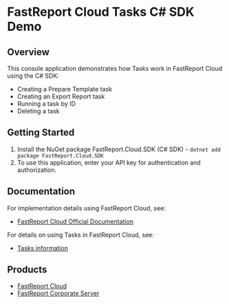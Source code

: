 # FastReport Cloud Tasks C# SDK Demo

## Overview
This console application demonstrates how Tasks work in FastReport Cloud using the C# SDK:
- Creating a Prepare Template task
- Creating an Export Report task
- Running a task by ID
- Deleting a task

## Getting Started

1. Install the NuGet package FastReport.Cloud.SDK (C# SDK) - `dotnet add package FastReport.Cloud.SDK`
2. To use this application, enter your API key for authentication and authorization.

## Documentation
For implementation details using FastReport Cloud, see:
- [FastReport Cloud Official Documentation](https://www.fast-report.com/public_download/docs/Cloud/online/en/user/en-US/user/index.html)

For details on using Tasks in FastReport Cloud, see: 
- [Tasks information](https://www.fast-report.com/public_download/docs/Cloud/online/en/user/en-US/user/fastreport_cloud_description/tasks_info.html)

## Products
- [FastReport Cloud](https://www.fast-report.com/products/cloud)
- [FastReport Corporate Server](https://www.fast-report.com/products/corporate-server)
